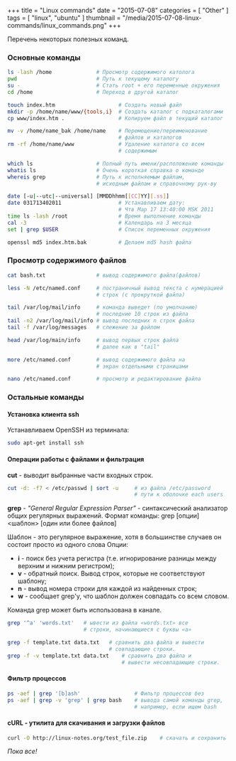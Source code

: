 +++
title = "Linux commands"
date = "2015-07-08"
categories = [
    "Other"
]
tags = [ 
    "linux", 
    "ubuntu" 
]
thumbnail = "/media/2015-07-08-linux-commands/linux_commands.png"
+++

Перечень некоторых полезных команд.

<!--more-->

### Основные команды

```bash
ls -lash /home              # Просмотр содержимого католога
pwd                         # Путь к текущему каталогу
su -                        # Стать root + его переменные окружения 
cd /home                    # Переход в другой каталог
```

```bash
touch index.htm                    # Создать новый файл
mkdir -p /home/name/www/{tools,i}  # Создать каталог с подкаталогами
cp www/index.htm .                 # Копируем файл в текущий каталог
```

```bash
mv -v /home/name_bak /home/name    # Перемещение/переименование 
                                   # файлов и каталогов
rm -rf /home/name/www              # Удаление каталога со всем 
                                   # содержимым
```

```bash
which ls                    # Полный путь имени/расположение команды
whatis ls                   # Очень короткая справка о команде
whereis grep                # Путь к исполняемым файлам, 
                            # исходным файлам и справочному рук-ву
```

```bash
date [-u|--utc|--universal] [MMDDhhmm[[CC]YY][.ss]]
date 031713402011                  # Устанавливаем дату: 
                                   # Чтв Мар 17 13:40:00 MSK 2011
time ls -lash /root                # Время выполнение команды
cal -3                             # Календарь на 3 месяца
set | grep $USER                   # Список переменных окружения

openssl md5 index.htm.bak          # Делаем md5 hash файла
```

### Просмотр содержимого файлов

```bash
cat bash.txt                # вывод содержимого файла(файлов)
```

```bash
less -N /etc/named.conf     # постраничный вывод текста с нумерацией
                            # строк (с прокруткой файла)
```
  
```bash
tail /var/log/mail/info     # команда выведет (по умолчанию) 
                            # последние 10 строк из файла
tail -n2 /var/log/mail/info # вывод последних n строк файла
tail -f /var/log/messages   # слежение за файлом
```

```bash
head /var/log/main/info     # вывод первых строк файла
                            # далее как в "tail"
```
  
```bash
more /etc/named.conf        # вывод содержимого файла на 
                            # экран отдельными страницами
```

```bash
nano /etc/named.conf        # просмотр и редактирование файла
```

### Остальные команды

#### Установка клиента ssh

Устанавливаем OpenSSH из терминала:

```bash
sudo apt-get install ssh
```

#### Операции работы с файлами и фильтрация

**cut** - выводит выбранные части входных строк.

```bash
cut -d: -f7 < /etc/passwd | sort -u     # из файла /etc/password
                                        # пути к оболочке each users
```

**grep** - *"General Regular Expression Parser”* - синтаксический 
анализатор общих регулярных выражений.
Формат команды:
grep [опции] <шаблон> [один или более файлов]

Шаблон - это регулярное выражение, хотя в большинстве случаев он состоит просто из одного слова
Опции:

* **i** - поиск без учета регистра (т.е. игнорирование разницы между верхним и нижним регистром);
* **v** - обратный поиск. Вывод строк, которые не соответствуют шаблону;
* **n** - вывод номера строки для каждой из найденных строк;
* **w** - сообщает grep'у, что шаблон должен совпадать со всем словом.

Команда grep может быть использована в канале. 

```bash
grep '^a' 'words.txt'   # ывести из файла «words.txt» все
                        # строки, начинающиеся с буквы «a»
```

```bash
grep -f template.txt data.txt   # сравнить два файла и вывести
                                # совпадающие строки.
grep -f -v template.txt data.txt    # сравнить два файла и 
                                    # вывести несовпадающие строки.
```

#### Фильтр процессов

```bash
ps -aef | grep '[b]ash'                 # Фильтр процессов без
ps -aef | grep -v 'grep' | grep bash    # вывода самой команды grep,
                                        # например, если ищем bash
```

#### cURL - утилита для скачивания и загрузки файлов

```bash
curl -O http://linux-notes.org/test_file.zip    # скачать и сохранить
```

*Пока все!*